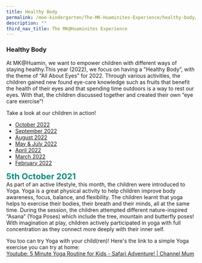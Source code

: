 ```yaml
---
title: Healthy Body
permalink: /moe-kindergarten/The-MK-Huaminites-Experience/healthy-body/
description: ""
third_nav_title: The MK@Huaminites Experience
---
```

### **Healthy Body**

At MK@Huamin, we want to empower children with different ways of staying healthy.This year (2022), we focus on having a "Healthy Body”, with the theme of “All About Eyes” for 2022. Through various activities, the children gained new found eye-care knowledge such as fruits that benefit the health of their eyes and that spending time outdoors is a way to rest our eyes. With that, the children discussed together and created their own “eye care exercise”!

Take a look at our children in action!

* [October 2022](https://www.facebook.com/huaminprimaryschool/posts/pfbid02RyVGTzycYiLziHTSwwbKfcBahgyQudc19VDgrr7R8cHYBuu5QoRinoF5ohuXeLXKl) 
* [September 2022](https://www.facebook.com/huaminprimaryschool/posts/pfbid0JXt45sT8kXXs8jA51mdrCmExXDuMCbxxbrQiMN6kCjUQg25JjZpuYAqvryeMahs4l)
* [August 2022](https://www.facebook.com/huaminprimaryschool/posts/pfbid027zcGS639aYA1RcYJGjvLoUEDvtchmUYRCscyrJhpVNNchPE4qdmpMogX9YbwiEnTl)
* [May & July 2022](https://www.facebook.com/huaminprimaryschool/posts/pfbid0AbJdwSE1a81is9kyCtrcM22svThGDvGMcHtao4bQQU3nA8RC8ppV1StVz5CJ6ncYl)
* [April 2022](https://www.facebook.com/100063470141051/posts/434536748671993/)
* [March 2022](https://www.facebook.com/huaminprimaryschool/posts/407170904741911)
* [February 2022](https://www.facebook.com/100063470141051/posts/382726770519658/)

<b style="color:#038C7F; font-size:22px; ">5th October 2021</b><br>
As part of an active lifestyle, this month, the children were introduced to Yoga. Yoga is a great physical activity to help children improve body awareness, focus, balance, and flexibility. The children learnt that yoga helps to exercise their bodies, their breath and their minds, all at the same time. During the session, the children attempted different nature-inspired “Asana” (Yoga Poses) which include the tree, mountain and butterfly poses! With imagination at play, children actively participated in yoga with full concentration as they connect more deeply with their inner self.  

  

You too can try Yoga with your child(ren)! Here's the link to a simple Yoga exercise you can try at home:<br>
[Youtube: 5 Minute Yoga Routine for Kids - Safari Adventure! | Channel Mum](https://youtu.be/Jo3ga3Vk6vQ)